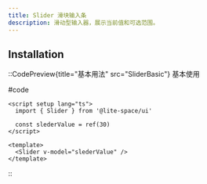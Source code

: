 ```yaml
---
title: Slider 滑块输入条
description: 滑动型输入器，展示当前值和可选范围。
---
```


## Installation

::CodePreview{title="基本用法" src="SliderBasic"}
基本使用

#code
```vue
<script setup lang="ts">
  import { Slider } from '@lite-space/ui'

  const slederValue = ref(30)
</script>

<template>
  <Slider v-model="slederValue" />
</template>
```
::
